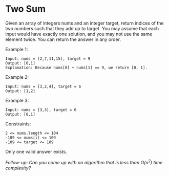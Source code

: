 # Two Sum

Given an array of integers nums and an integer target, return indices of the two numbers such that they add up to target.
You may assume that each input would have exactly one solution, and you may not use the same element twice.
You can return the answer in any order.

Example 1:

```
Input: nums = [2,7,11,15], target = 9
Output: [0,1]
Explanation: Because nums[0] + nums[1] == 9, we return [0, 1].
```
Example 2:
```
Input: nums = [3,2,4], target = 6
Output: [1,2]
```
Example 3:
```
Input: nums = [3,3], target = 6
Output: [0,1]
 ```

Constraints:
```
2 <= nums.length <= 104
-109 <= nums[i] <= 109
-109 <= target <= 109
```
Only one valid answer exists.
 

*Follow-up: Can you come up with an algorithm that is less than O(n<sup>2</sup>) time complexity?*
